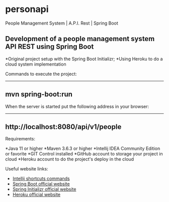 # personapi
People Management System | A.P.I. Rest | Spring Boot

<h2>Development of a people management system API REST using Spring Boot</h2>

*Original project setup with the Spring Boot Initializr;
*Using Heroku to do a cloud system implementation

Commands to execute the project:

_____________________
mvn spring-boot:run
--------------------------------

When the server is started put the following address in your browser:
__________________________________
http://localhost:8080/api/v1/people
---------------------------------------------------

Requirements:

*Java 11 or higher
*Maven 3.6.3 or higher
*Intellij IDEA Community Edition or favorite
*GIT Control installed 
*GitHub account to storage your project in cloud
*Heroku account to do the project's deploy in the cloud

Useful website links:

* [Intellij shortcuts commands](https://resources.jetbrains.com/storage/products/intellij-idea/docs/IntelliJIDEA_ReferenceCard.pdf)
* [Spring Boot official website](https://spring.io/)
* [Spring Initializr official website](https://start.spring.io/)
* [Heroku official website](https://www.heroku.com/)


